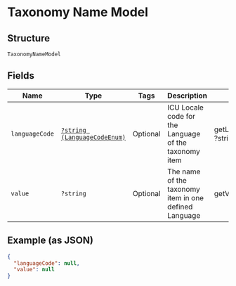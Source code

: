 
# Taxonomy Name Model

## Structure

`TaxonomyNameModel`

## Fields

| Name | Type | Tags | Description | Getter | Setter |
|  --- | --- | --- | --- | --- | --- |
| `languageCode` | [`?string (LanguageCodeEnum)`](../../doc/models/language-code-enum.md) | Optional | ICU Locale code for the Language of the taxonomy item | getLanguageCode(): ?string | setLanguageCode(?string languageCode): void |
| `value` | `?string` | Optional | The name of the taxonomy item in one defined Language | getValue(): ?string | setValue(?string value): void |

## Example (as JSON)

```json
{
  "languageCode": null,
  "value": null
}
```

